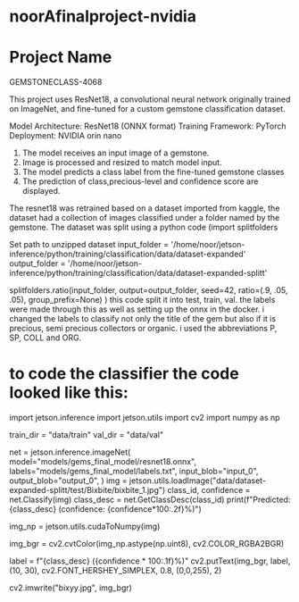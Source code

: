 # noorAfinalproject-nvidia
# Project Name
GEMSTONECLASS-4068

This project uses ResNet18, a convolutional neural network originally trained on ImageNet, and fine-tuned for a custom gemstone classification dataset.

Model Architecture: ResNet18 (ONNX format)
Training Framework: PyTorch
Deployment: NVIDIA orin nano

1. The model receives an input image of a gemstone.
2. Image is processed and resized to match model input.
3. The model predicts a class label from the fine-tuned gemstone classes 
4. The prediction of class,precious-level and confidence score are displayed.


The resnet18 was retrained based on a dataset imported from kaggle, the dataset had a collection of images classified under a folder named by the gemstone. The dataset was split using a python code 
(import splitfolders

Set path to unzipped dataset
input_folder = '/home/noor/jetson-inference/python/training/classification/data/dataset-expanded'
output_folder = '/home/noor/jetson-inference/python/training/classification/data/dataset-expanded-splitt'


splitfolders.ratio(input_folder,
                   output=output_folder,
                   seed=42,
                   ratio=(.9, .05, .05),
                   group_prefix=None)
) 
this code split it into test, train, val. 
the labels were made through this as well as setting up the onnx in the docker. i changed the labels to classify not only the title of the gem but also if it is precious, semi precious collectors or organic. i used the abbreviations P, SP, COLL and ORG. 

# to code the classifier the code looked like this: 

import jetson.inference
import jetson.utils
import cv2
import numpy as np


train_dir = "data/train"
val_dir  = "data/val"

net = jetson.inference.imageNet(
    model="models/gems_final_model/resnet18.onnx",
    labels="models/gems_final_model/labels.txt",
    input_blob="input_0",
    output_blob="output_0",
)
img = jetson.utils.loadImage("data/dataset-expanded-splitt/test/Bixbite/bixbite_1.jpg")
class_id, confidence = net.Classify(img)
class_desc = net.GetClassDesc(class_id)
print(f"Predicted: {class_desc} (confidence: {confidence*100:.2f}%)")


img_np = jetson.utils.cudaToNumpy(img)

img_bgr = cv2.cvtColor(img_np.astype(np.uint8), cv2.COLOR_RGBA2BGR)

label = f"{class_desc} ({confidence * 100:.1f}%)"
cv2.putText(img_bgr, label, (10, 30), cv2.FONT_HERSHEY_SIMPLEX, 0.8, (0,0,255), 2)

cv2.imwrite("bixyy.jpg", img_bgr)


